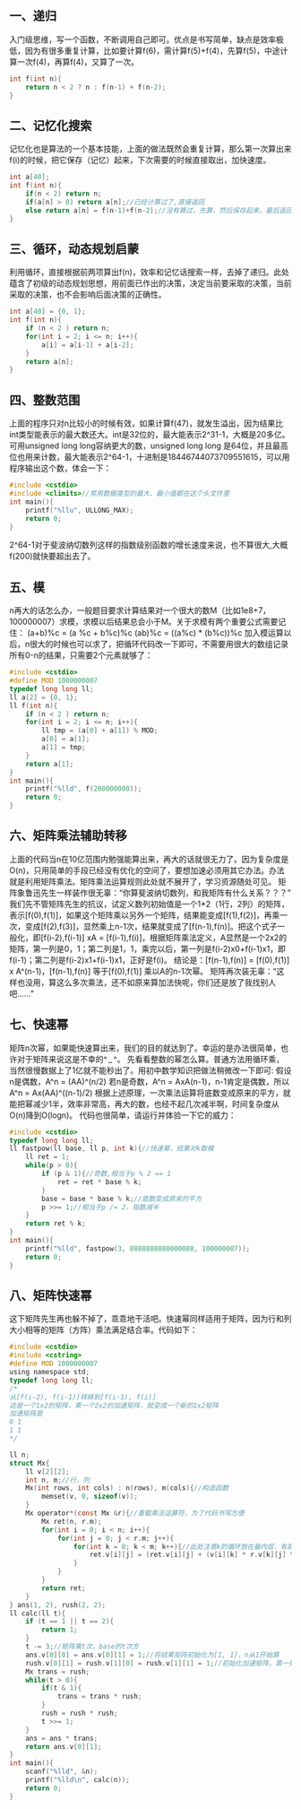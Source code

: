 ## 一、递归

入门级思维，写一个函数，不断调用自己即可。优点是书写简单，缺点是效率极低，因为有很多重复计算，比如要计算f(6)，需计算f(5)+f(4)，先算f(5)，中途计算一次f(4)，再算f(4)，又算了一次。



```c
int f(int n){
    return n < 2 ? n : f(n-1) + f(n-2);
}
```

## 二、记忆化搜索

记忆化也是算法的一个基本技能，上面的做法既然会重复计算，那么第一次算出来f(i)的时候，把它保存（记忆）起来，下次需要的时候直接取出，加快速度。



```c
int a[40];
int f(int n){
    if(n < 2) return n;
    if(a[n] > 0) return a[n];//已经计算过了,直接返回
    else return a[n] = f(n-1)+f(n-2);//没有算过，先算，然后保存起来，最后返回。
}
```

## 三、循环，动态规划启蒙

利用循环，直接根据前两项算出f(n)，效率和记忆话搜索一样，去掉了递归。此处蕴含了初级的动态规划思想，用前面已作出的决策，决定当前要采取的决策，当前采取的决策，也不会影响后面决策的正确性。



```c
int a[40] = {0, 1};
int f(int n){
    if (n < 2 ) return n;
    for(int i = 2; i <= n; i++){
        a[i] = a[i-1] + a[i-2];
    }
    return a[n];
}
```

## 四、整数范围

上面的程序只对n比较小的时候有效，如果计算f(47)，就发生溢出，因为结果比int类型能表示的最大数还大。int是32位的，最大能表示2^31-1，大概是20多亿。可用unsigned long long容纳更大的数，unsigned long long 是64位，并且最高位也用来计数，最大能表示2^64-1，十进制是18446744073709551615，可以用程序输出这个数，体会一下：



```c
#include <cstdio>
#include <climits>//常用数据类型的最大、最小值都在这个头文件里
int main(){
    printf("%llu", ULLONG_MAX);
    return 0;
}
```

2^64-1对于斐波纳切数列这样的指数级别函数的增长速度来说，也不算很大,大概f(200)就快要超出去了。

## 五、模

n再大的话怎么办，一般题目要求计算结果对一个很大的数M（比如1e8+7，100000007）求模，求模以后结果总会小于M。关于求模有两个重要公式需要记住：
 (a+b)%c = (a %c + b%c)%c
 (ab)%c = ((a%c) * (b%c))%c
 加入模运算以后，n很大的时候也可以求了，把循环代码改一下即可，不需要用很大的数组记录所有0-n的结果，只需要2个元素就够了：



```c
#include <cstdio>
#define MOD 1000000007
typedef long long ll;
ll a[2] = {0, 1};
ll f(int n){
    if (n < 2 ) return n;
    for(int i = 2; i <= n; i++){
        ll tmp = (a[0] + a[1]) % MOD;
        a[0] = a[1];
        a[1] = tmp;
    }
    return a[1];
}
int main(){
    printf("%lld", f(200000000));
    return 0;
}
```

## 六、矩阵乘法辅助转移

上面的代码当n在10亿范围内勉强能算出来，再大的话就很无力了。因为复杂度是O(n)，只用简单的手段已经没有优化的空间了，要想加速必须用其它办法。办法就是利用矩阵乘法。矩阵乘法运算规则此处就不展开了，学习资源随处可见。
 矩阵象鲁迅先生一样装作很无辜：“你算斐波纳切数列，和我矩阵有什么关系？？？”
 我们先不管矩阵先生的抗议，试定义数列初始值是一个1*2（1行，2列）的矩阵，表示[f(0),f(1)]，如果这个矩阵乘以另外一个矩阵，结果能变成[f(1),f(2)]，再乘一次，变成[f(2),f(3)]，显然乘上n-1次，结果就变成了[f(n-1),f(n)]。把这个式子一般化，即[f(i-2),f(i-1)] xA = [f(i-1),f(i)]，根据矩阵乘法定义，A显然是一个2x2的矩阵，第一列是0，1；第二列是1，1，乘完以后，第一列是f(i-2)x0+f(i-1)x1，即f(i-1)；第二列是f(i-2)x1+f(i-1)x1，正好是f(i)。
 结论是：[f(n-1),f(n)] = [f(0),f(1)] x A^(n-1)，[f(n-1),f(n)] 等于[f(0),f(1)] 乘以A的n-1次幂。
 矩阵再次装无辜：“这样也没用，算这么多次乘法，还不如原来算加法快呢，你们还是放了我找别人吧......”

## 七、快速幂

矩阵n次幂，如果能快速算出来，我们的目的就达到了。幸运的是办法很简单，也许对于矩阵来说这是不幸的^ _ ^。
 先看看整数的幂怎么算。普通方法用循环乘，当然很慢数据上了1亿就不能秒出了。用初中数学知识把做法稍微改一下即可:
 假设n是偶数，A^n = (AA)^(n/2)
 若n是奇数，A^n = AxA(n-1)，n-1肯定是偶数，所以A^n = Ax(AA)^((n-1)/2)
 根据上述原理，一次乘法运算将底数变成原来的平方，就能把幂减少1半，效率非常高，再大的数，也经不起几次减半啊，时间复杂度从O(n)降到O(logn)。
 代码也很简单，请运行并体验一下它的威力：



```c
#include <cstdio>
typedef long long ll;
ll fastpow(ll base, ll p, int k){//快速幂，结果对k取模
    ll ret = 1;
    while(p > 0){
        if (p & 1){//奇数,相当于p % 2 == 1
            ret = ret * base % k;
        }
        base = base * base % k;//底数变成原来的平方
        p >>= 1;//相当于p /= 2，指数减半
    }
    return ret % k;
}
int main(){
    printf("%lld", fastpow(3, 8888888880000088, 100000007));
    return 0;
}
```

## 八、矩阵快速幂

这下矩阵先生再也躲不掉了，乖乖地干活吧。快速幂同样适用于矩阵，因为行和列大小相等的矩阵（方阵）乘法满足结合率。代码如下：



```c
#include <cstdio>
#include <cstring>
#define MOD 1000000007
using namespace std;
typedef long long ll;
/*
从[f(i-2), f(i-1)]转移到[f(i-1), f(i)]
这是一个1x2的矩阵，乘一个2x2的加速矩阵，就变成一个新的1x2矩阵
加速矩阵是
0 1
1 1
*/

ll n;
struct Mx{
    ll v[2][2];
    int n, m;//行，列
    Mx(int rows, int cols) : n(rows), m(cols){//构造函数
        memset(v, 0, sizeof(v));
    }
    Mx operator*(const Mx &r){//重载乘法运算符，为了代码书写方便
        Mx ret(n, r.m);
        for(int i = 0; i < n; i++){
            for(int j = 0; j < r.m; j++){
                for(int k = 0; k < m; k++){//此处注意k的循环放在最内层，有助于cpu缓存命中，加快运算速度，放在最外层结果正确，但速度慢。
                    ret.v[i][j] = (ret.v[i][j] + (v[i][k] * r.v[k][j] % MOD)) % MOD;
                }
            }
        }
        return ret;
    }
} ans(1, 2), rush(2, 2);
ll calc(ll t){
    if (t == 1 || t == 2){
        return 1;
    }
    t -= 3;//矩阵乘t次，base的t次方
    ans.v[0][0] = ans.v[0][1] = 1;//将结果矩阵初始化为[1, 1]，n从1开始算
    rush.v[0][1] = rush.v[1][0] = rush.v[1][1] = 1;//初始化加速矩阵，第一列0，1；第二列1，1
    Mx trans = rush;
    while(t > 0){
        if(t & 1){
            trans = trans * rush;
        }
        rush = rush * rush;
        t >>= 1;
    }
    ans = ans * trans;
    return ans.v[0][1];
}
int main(){
    scanf("%lld", &n);
    printf("%lld\n", calc(n));
    return 0;
}
```



